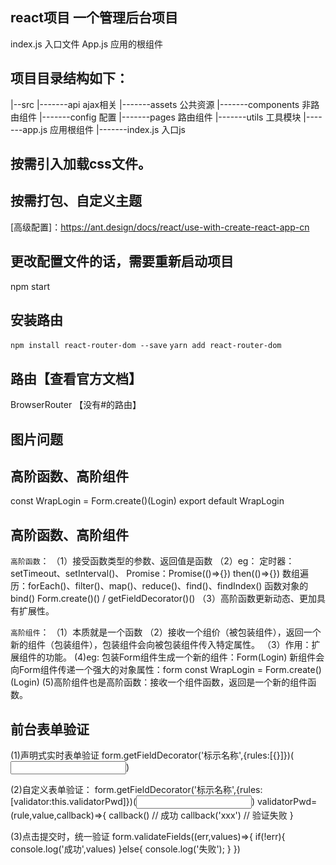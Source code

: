 ## react项目   一个管理后台项目
index.js 入口文件
App.js  应用的根组件
## 项目目录结构如下：
|--src
|-------api  ajax相关
|-------assets  公共资源
|-------components  非路由组件
|-------config  配置
|-------pages  路由组件
|-------utils  工具模块
|-------app.js  应用根组件
|-------index.js  入口js

## 按需引入加载css文件。
## 按需打包、自定义主题
[高级配置]：https://ant.design/docs/react/use-with-create-react-app-cn

## 更改配置文件的话，需要重新启动项目
npm start

## 安装路由 
`npm install react-router-dom --save`
`yarn add react-router-dom`

## 路由【查看官方文档】
BrowserRouter   【没有#的路由】

## 图片问题

## 高阶函数、高阶组件
const WrapLogin = Form.create()(Login)
export default WrapLogin

## 高阶函数、高阶组件
`高阶函数`：
（1）接受函数类型的参数、返回值是函数
（2）eg：
    定时器：setTimeout、setInterval()、
    Promise：Promise(()=>{})  then(()=>{})
    数组遍历：forEach()、filter()、map()、reduce()、find()、findIndex()
    函数对象的bind()
    Form.create()()  /  getFieldDecorator()()
（3）高阶函数更新动态、更加具有扩展性。

`高阶组件`：
（1）本质就是一个函数
（2）接收一个组价（被包装组件），返回一个新的组件（包装组件），包装组件会向被包装组件传入特定属性。
（3）作用：扩展组件的功能。
(4)eg:
    包装Form组件生成一个新的组件：Form(Login)
    新组件会向Form组件传递一个强大的对象属性：form
    const WrapLogin = Form.create()(Login)
(5)高阶组件也是高阶函数：接收一个组件函数，返回是一个新的组件函数。

## 前台表单验证
(1)声明式实时表单验证
form.getFieldDecorator('标示名称',{rules:[{}]})(<Input />)

(2)自定义表单验证：
form.getFieldDecorator('标示名称',{rules:[validator:this.validatorPwd]})(<Input />)
validatorPwd=(rule,value,callback)=>{
    callback()  // 成功
    callback('xxx')   // 验证失败
}

(3)点击提交时，统一验证
form.validateFields((err,values)=>{
    if(!err){
        console.log('成功',values)
    }else{
        console.log('失败');
    }
})
